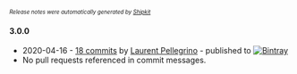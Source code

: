 <sup><sup>*Release notes were automatically generated by [Shipkit](http://shipkit.org/)*</sup></sup>

#### 3.0.0
 - 2020-04-16 - [18 commits](https://github.com/ipregistry/ipregistry-java/compare/v2.3.0...v3.0.0) by [Laurent Pellegrino](https://github.com/lpellegr) - published to [![Bintray](https://img.shields.io/badge/Bintray-3.0.0-green.svg)](https://bintray.com/ipregistry/ipregistry/ipregistry-client/3.0.0)
 - No pull requests referenced in commit messages.

